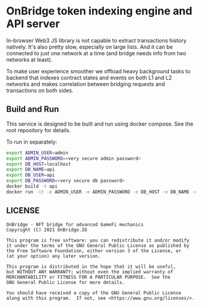 # OnBridge token indexing engine and API server

In-browser Web3 JS library is not capable to extract transactions history natively. It's also pretty slow, especially on large lists. And it can be connected to just one network at a time (and bridge needs info from two networks at least).

To make user experience smoother we offload heavy background tasks to backend that indexes contract states and events on both L1 and L2 networks and makes correlation between bridging requests and transactions on both sides.

## Build and Run

This service is designed to be built and run using docker compose. See the root repository for details.

To run in separately:

```sh
export ADMIN_USER=admin
export ADMIN_PASSWORD=<very secure admin password>
export DB_HOST=localhost
export DB_NAME=api
export DB_USER=api
export DB_PASSWORD=<very secure db password>
docker build -t api
docker run -it -e ADMIN_USER -e ADMIN_PASSWORD -e DB_HOST -e DB_NAME -e DB_USER -e DB_PASSWORD --network=host api
```

## LICENSE

```
OnBridge - NFT bridge for advanced GameFi mechanics
Copyright (C) 2021 OnBridge.IO

This program is free software: you can redistribute it and/or modify
it under the terms of the GNU General Public License as published by
the Free Software Foundation, either version 3 of the License, or
(at your option) any later version.

This program is distributed in the hope that it will be useful,
but WITHOUT ANY WARRANTY; without even the implied warranty of
MERCHANTABILITY or FITNESS FOR A PARTICULAR PURPOSE.  See the
GNU General Public License for more details.

You should have received a copy of the GNU General Public License
along with this program.  If not, see <https://www.gnu.org/licenses/>.
```
